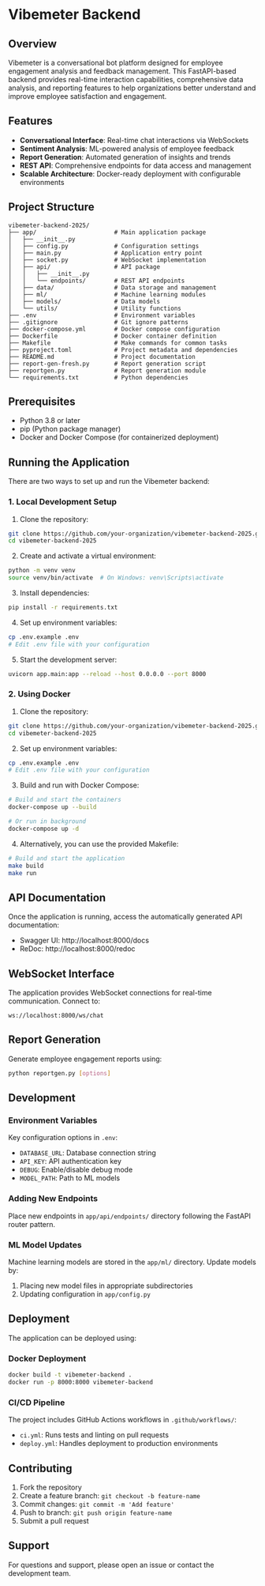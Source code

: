 # Vibemeter Backend

## Overview
Vibemeter is a conversational bot platform designed for employee engagement analysis and feedback management. This FastAPI-based backend provides real-time interaction capabilities, comprehensive data analysis, and reporting features to help organizations better understand and improve employee satisfaction and engagement.

## Features
- **Conversational Interface**: Real-time chat interactions via WebSockets
- **Sentiment Analysis**: ML-powered analysis of employee feedback
- **Report Generation**: Automated generation of insights and trends
- **REST API**: Comprehensive endpoints for data access and management
- **Scalable Architecture**: Docker-ready deployment with configurable environments

## Project Structure
```
vibemeter-backend-2025/
├── app/                      # Main application package
│   ├── __init__.py
│   ├── config.py             # Configuration settings
│   ├── main.py               # Application entry point
│   ├── socket.py             # WebSocket implementation
│   ├── api/                  # API package
│   │   ├── __init__.py
│   │   └── endpoints/        # REST API endpoints
│   ├── data/                 # Data storage and management
│   ├── ml/                   # Machine learning modules
│   ├── models/               # Data models
│   └── utils/                # Utility functions
├── .env                      # Environment variables
├── .gitignore                # Git ignore patterns
├── docker-compose.yml        # Docker compose configuration
├── Dockerfile                # Docker container definition
├── Makefile                  # Make commands for common tasks
├── pyproject.toml            # Project metadata and dependencies
├── README.md                 # Project documentation
├── report-gen-fresh.py       # Report generation script
├── reportgen.py              # Report generation module
└── requirements.txt          # Python dependencies
```

## Prerequisites
- Python 3.8 or later
- pip (Python package manager)
- Docker and Docker Compose (for containerized deployment)

## Running the Application

There are two ways to set up and run the Vibemeter backend:

### 1. Local Development Setup

1. Clone the repository:
```bash
git clone https://github.com/your-organization/vibemeter-backend-2025.git
cd vibemeter-backend-2025
```

2. Create and activate a virtual environment:
```bash
python -m venv venv
source venv/bin/activate  # On Windows: venv\Scripts\activate
```

3. Install dependencies:
```bash
pip install -r requirements.txt
```

4. Set up environment variables:
```bash
cp .env.example .env
# Edit .env file with your configuration
```

5. Start the development server:
```bash
uvicorn app.main:app --reload --host 0.0.0.0 --port 8000
```

### 2. Using Docker

1. Clone the repository:
```bash
git clone https://github.com/your-organization/vibemeter-backend-2025.git
cd vibemeter-backend-2025
```

2. Set up environment variables:
```bash
cp .env.example .env
# Edit .env file with your configuration
```

3. Build and run with Docker Compose:
```bash
# Build and start the containers
docker-compose up --build

# Or run in background
docker-compose up -d
```

4. Alternatively, you can use the provided Makefile:
```bash
# Build and start the application
make build
make run
```

## API Documentation
Once the application is running, access the automatically generated API documentation:
- Swagger UI: http://localhost:8000/docs
- ReDoc: http://localhost:8000/redoc

## WebSocket Interface
The application provides WebSocket connections for real-time communication. Connect to:
```
ws://localhost:8000/ws/chat
```

## Report Generation
Generate employee engagement reports using:
```bash
python reportgen.py [options]
```

## Development

### Environment Variables
Key configuration options in `.env`:
- `DATABASE_URL`: Database connection string
- `API_KEY`: API authentication key
- `DEBUG`: Enable/disable debug mode
- `MODEL_PATH`: Path to ML models

### Adding New Endpoints
Place new endpoints in `app/api/endpoints/` directory following the FastAPI router pattern.

### ML Model Updates
Machine learning models are stored in the `app/ml/` directory. Update models by:
1. Placing new model files in appropriate subdirectories
2. Updating configuration in `app/config.py`

## Deployment
The application can be deployed using:

### Docker Deployment
```bash
docker build -t vibemeter-backend .
docker run -p 8000:8000 vibemeter-backend
```

### CI/CD Pipeline
The project includes GitHub Actions workflows in `.github/workflows/`:
- `ci.yml`: Runs tests and linting on pull requests
- `deploy.yml`: Handles deployment to production environments


## Contributing
1. Fork the repository
2. Create a feature branch: `git checkout -b feature-name`
3. Commit changes: `git commit -m 'Add feature'`
4. Push to branch: `git push origin feature-name`
5. Submit a pull request


## Support
For questions and support, please open an issue or contact the development team.